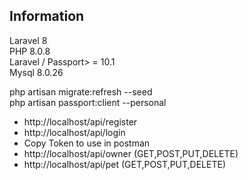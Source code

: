 
## Information
Laravel 8<br>
PHP 8.0.8<br>
Laravel / Passport> = 10.1<br>
Mysql 8.0.26<br>

php artisan migrate:refresh --seed<br>
php artisan passport:client --personal

- http://localhost/api/register
- http://localhost/api/login
- Copy Token to use in postman
- http://localhost/api/owner (GET,POST,PUT,DELETE)
- http://localhost/api/pet   (GET,POST,PUT,DELETE)
